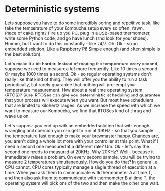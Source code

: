 # Deterministic systems

Lets suppose you have to do some incredibly boring and repetitive task,
like take the temperature of your Kombucha setup every so often.  Yawn.  
Piece of cake, right?  Fire up you PC, plug in a USB-based thermometer, write
some Python code, and go have lunch (and look for your shoes).  Hmmm,
but I want to do this constantly - like 24/7.  Oh.  Ok - so an embedded
solution.  Like a Raspberry Pi!  Simple enough (and often simple is the best solution).

Let's make it a bit harder.  Instead of reading the temperature every second, 
suppose we need to measure a _lot_ more frequently.  Like 10 times a second.
Or maybe 1000 times a second.  Ok - so regular operating systems don't really like
that kind of thing.  They will offer you the ability to run a task periodically, but
rarely guarantee that nothing will pre-empt your temperature measurement.  How about
a real time operating system (RTOS)?  Sure!  RTOSes can give you deterministic scheduling
and guarantee that your process will execute when you want.  But most have schedulers
that are limited to kilohertz ranges.  As we increase the speed with which we want
to measure our Kombucha, we find that RTOSes kind of shrug and wave us on.

Let's suppose you end up with an embedded solution that with enough wrangling
and coercion you can get to run at 10KHz - so that you sample the temperature
fast enough to make your brewmaster happy.  Chances are, you aren't doing a whole
lot more with your controller at this point.  What if I need a second one measured
at a different rate?  Um.  Ok - let's say the second one needs to measured at
20KHz.  Why 20KHz?  Well - because it immediately raises a problem.  On every
second sample, you will be trying to measure 2 temperatures simultaneously.  How
do you do that?  In general, a CPU cannot.  CPU cores typically manage a single
thread of execution at a time.  When you ask them to communicate with thermometer A
at time T, and then also ask them to communicate with thermometer B at time T,
the operating system will pick one of the two and then make the other one wait.
